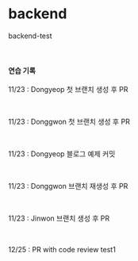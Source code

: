 # backend
backend-test

<br/>

#### 연습 기록
11/23 : Dongyeop 첫 브랜치 생성 후 PR

<br/> 

11/23 : Donggwon 첫 브랜치 생성 후 PR 

<br/>

11/23 : Dongyeop 블로그 예제 커밋

<br/> 

11/23 : Donggwon  브랜치 재생성 후 PR 

<br/>

11/23 : Jinwon 브랜치 생성 후 PR

<br/>

12/25 : PR with code review test1
